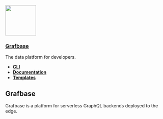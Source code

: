 <a href="https://grafbase.com">
  <img src="https://grafbase.com/favicon.png" height="96">
  <h3>Grafbase</h3>
</a>

The data platform for developers.

* <strong>[CLI](cli)</strong>
* <a href="https://grafbase.com/docs"><strong>Documentation</strong></a>
* <strong>[Templates](templates)</strong>

## Grafbase

Grafbase is a platform for serverless GraphQL backends deployed to the edge.
